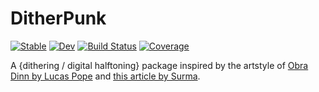 # DitherPunk

[![Stable](https://img.shields.io/badge/docs-stable-blue.svg)](https://adrhill.github.io/DitherPunk.jl/stable)
[![Dev](https://img.shields.io/badge/docs-dev-blue.svg)](https://adrhill.github.io/DitherPunk.jl/dev)
[![Build Status](https://github.com/adrhill/DitherPunk.jl/workflows/CI/badge.svg)](https://github.com/adrhill/DitherPunk.jl/actions)
[![Coverage](https://codecov.io/gh/adrhill/DitherPunk.jl/branch/master/graph/badge.svg)](https://codecov.io/gh/adrhill/DitherPunk.jl)

A {dithering / digital halftoning} package inspired by the artstyle of [Obra Dinn by Lucas Pope](https://obradinn.com) and [this article by Surma](https://surma.dev/things/ditherpunk/).